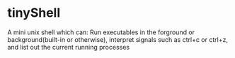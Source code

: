 # tinyShell

A mini unix shell which can: Run executables in the forground or background(built-in or otherwise), interpret signals such as ctrl+c or ctrl+z, and list out the current running processes
